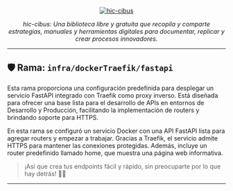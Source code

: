 <p align="center">
  <a href="https://fastapi.tiangolo.com"><img src="https://i.imgur.com/KB6cqcf.jpeg" alt="hic-cibus"></a>
</p>
<p align="center">
    <em>hic-cibus: Una biblioteca libre y gratuita que recopila y comparte estrategias, manuales y herramientas digitales para documentar, replicar y crear procesos innovadores.</em>
</p>

---

## 🛡️ **Rama:**  `infra/dockerTraefik/fastapi`

Esta rama proporciona una configuración predefinida para desplegar un servicio FastAPI integrado con Traefik como proxy inverso. Está diseñada para ofrecer una base lista para el desarrollo de APIs en entornos de Desarrollo y Producción, facilitando la implementación de routers y brindando soporte para HTTPS.

En esta rama se configuró un servicio Docker con una API FastAPI lista para agregar routers y empezar a trabajar. Gracias a Traefik, el servicio admite HTTPS para mantener las conexiones protegidas. Además, incluye un router predefinido llamado home, que muestra una página web informativa.

> ¡Así que crea tus endpoints fácil y rápido, sin preocuparte por lo que hay detrás! 🚀✨
---

